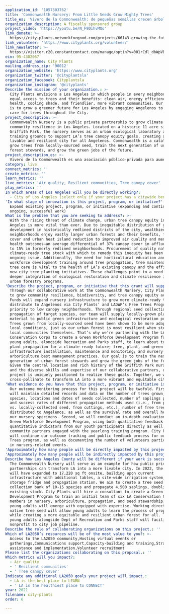 ```yaml
---
application_id: '1057303762'
title: 'Commonwealth Nursery: From Little Seeds Grow Mighty Trees'
title_es: 'Vivero de la Commonwealth: de pequeñas semillas crecen árboles poderosos'
organization_description: A fiscally sponsored group
project_video: 'https://youtu.be/N_F9DihvMQo'
link_donate: >-
  https://city-plants.networkforgood.com/projects/66143-growing-the-future-la-deserves
link_volunteer: 'https://www.cityplants.org/volunteer/'
link_newsletter: >-
  https://visitor.r20.constantcontact.com/manage/optin?v=001rCdl_dbWpVBmMyCMitnzIToqCsqyb-oTGKL3m7ZiWPQBD8wHQugb-KQvokpv9K_bDISWan69gdLHTypkGC4rzMcHyd4Sp7FnAlayeRfuvuWgUcI9i3X26b47DzTVShIyu7fK2WGWTOsT0n8XqYZ0uDcPCfMqaklGHNTNpMoSwzSzS_DpWjWI9iMnu1ePMKiVd7DS2X-qDshr-jKrHxZkMwX1i3UlURKozKlQvb8ZWK8=
ein: 95-4302067
organization_name: City Plants
mailing_address_zip: '90012'
organization_website: 'https://www.cityplants.org'
organization_twitter: '@cityplantsla'
organization_facebook: Cityplantsla
organization_instagram: '@cityplants'
Describe the mission of your organization.: >-
  City Plants envisions a Los Angeles in which people in every neighborhood have
  equal access to trees and their benefits: clean air, energy efficiency, better
  health, cooling shade, and friendlier, more vibrant communities. Our mission
  is to grow a greener future for Los Angeles by engaging Angelenos to plant and
  care for trees throughout the City.
project_description: >-
  Commonwealth Nursery is a public private partnership to grow climate and
  community resilience in Los Angeles. Located on a historic 11 acre site in
  Griffith Park, the nursery serves as an urban ecological laboratory and
  training grounds to support LA’s tree canopy equity goals, creating a more
  livable and resilient city for all Angelenos. Commonwealth is a catalyst to
  grow trees from locally-sourced seed, train the next generation of urban
  forest stewards, and grow the green jobs of the future.
project_description_es: >-
  Vivero de la Commonwealth es una asociación público-privada para aumentar la resiliencia climática y comunitaria en Los Ángeles. Ubicado en un sitio histórico de 11 acres en Griffith Park, el vivero sirve como laboratorio ecológico urbano y campo de entrenamiento para apoyar los objetivos de equidad del dosel de árboles de Los Ángeles, creando una ciudad más habitable y resistente para todos de los residentes de Los Ángeles. Commonwealth es un catalizador para cultivar árboles a partir de semillas de origen local, capacitar a la próxima generación de administradores de bosques urbanos y desarrollar los trabajos verdes del futuro.
category: live
connect_metrics: ''
create_metrics: ''
learn_metrics: ''
live_metrics: 'Air quality, Resilient communities, Tree canopy cover'
play_metrics: ''
In which areas of Los Angeles will you be directly working?:
  - City of Los Angeles (select only if your project has a citywide benefit)
'In what stage of innovation is this project, program, or initiative?': >-
  Expand existing project, program, or initiative (expanding and continuing
  ongoing, successful work)
What is the problem that you are seeking to address?: >-
  With the rising threat of climate change, urban tree canopy equity in Los
  Angeles is more vital than ever. Due to inequitable distribution of green
  development in historically redlined districts of the city, wealthier LA
  neighborhoods enjoy vastly larger urban forests and their benefits, from shade
  cover and urban heat island reduction to improved air quality and mental
  health outcomes—an average differential of 37% canopy cover in affluent areas
  to 15% in formerly redlined neighborhoods. Procurement of quality native and
  climate-ready tree stock with which to remedy this inequity has been an
  ongoing issue. Additionally, the need for horticultural education and
  workforce development training around tree propagation, tree maintenance, and
  tree care is vital to the health of LA’s existing canopy and the efficacy of
  new city tree planting initiatives. These challenges point to a need for
  deeper integration of ecological restoration and climate resilience into city
  urban forestry programs.
'Describe the project, program, or initiative that this grant will support to address the problem identified.': >-
  Through our collaborative work at the Commonwealth Nursery, City Plants seeks
  to grow community resilience, biodiversity, and tree canopy equity across LA.
  Funds will expand nursery infrastructure to grow more climate-ready trees to
  distribute to Angelenos via City Plants’ and LADWP’s Free Trees Program, with
  priority to low canopy neighborhoods. Through regional seed collection and
  propagation of target species, our team will supply locally-grown plant
  material to public green infrastructure and ecological restoration projects.
  Trees grown from locally-sourced seed have been shown to be more adaptive to
  local conditions, just as our urban forest is most resilient when stewarded by
  local communities themselves. That’s why we’re partnering with the LA
  Conservation Corps to create a Green Workforce Development Program for at-risk
  young adults, alongside Recreation and Parks staff, to learn about tree and
  plant propagation for a climate-ready future; tree, plant, and green
  infrastructure installation, maintenance and monitoring; and nursery and
  arboriculture best management practices. Our goal is to train the next
  generation of urban forest stewards and grow the green jobs of the future.
  Given the central location and rich history of the Griffith Park nursery site
  and the diverse skills and expertise of our collaborative partners, our
  project is uniquely positioned to realize these goals. Together, we will
  cross-pollinate to transform LA into a more vibrant and equitable city.
'What evidence do you have that this project, program, or initiative is or will be successful, and how will you define and measure success?': >-
  Our outcome monitoring process for this project will be twofold. First, we
  will maintain detailed records and data on the number of trees grown, names of
  species, locations and dates of seeds collected, number of saplings propagated
  and success rates of different propagation methods used (i.e., from purchased
  vs. locally-collected seed, from cuttings, etc.), number of free trees
  distributed to Angelenos, as well as the survival rate and overall health of
  our nursery specimens. Second, we will conduct an in-depth evaluation of our
  Green Workforce Development Program, using both qualitative feedback and
  quantitative indicators from our youth participants directly as well as from
  community partners engaged with the yearlong training program. City Plants
  will continue our outcome tracking and public feedback process for our Free
  Trees program, as well as documenting the number of volunteers participating
  in nursery-related events.
'Approximately how many people will be directly impacted by this project, program, or initiative?': '15000'
'Approximately how many people will be indirectly impacted by this project, program, or initiative?': '45000'
Describe how Los Angeles County will be different if your work is successful.: >-
  The Commonwealth Nursery will serve as an example for how public private
  partnerships can transform LA into a more livable city. In 2022, the Nursery
  will have expanded to 17,220 sq ft onsite, building upon current
  infrastructure with additional tables, a site-wide irrigation system, seed
  storage fridge and propagation station. We aim to create a tree seed
  collection bank of 10-15 species and propagate 4,500 saplings, doubling our
  existing stock. City Plants will hire a consultant to create a Green Workforce
  Development Program to train an initial team of six LA Conservation Corps
  members in nursery, arboriculture, propagation, and seed stewardship, and
  young adults will emerge with equipped with expertise. Working directly with
  native tree seed will allow young adults to learn the process of propagation
  while creating a more equitable and resilient urban forest for all. Training
  young adults alongside Dept of Recreation and Parks staff will facilitate a
  nonprofit to city job pipeline.
Describe the role of collaborating organizations on this project.: ''
Which of LA2050’s resources will be of the most value to you?: >-
  Access to the LA2050 community,Hosting virtual events or
  gatherings,Communications support,Capacity-building and training,Strategy
  assistance and implementation,Volunteer recruitment
Please list the organizations collaborating on this proposal.: ''
Which metrics will you impact?:
  - Air quality
  - ' Resilient communities'
  - ' Tree canopy cover'
Indicate any additional LA2050 goals your project will impact.:
  - LA is the best place to LEARN
  - ' LA is the healthiest place to CONNECT'
year: 2021
filename: city-plants
order: 6

---
```

